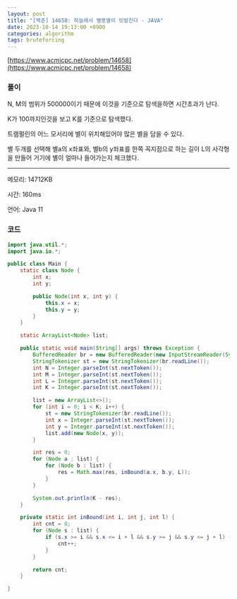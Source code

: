 ```yaml
---
layout: post
title: "[백준] 14658: 하늘에서 별똥별이 빗발친다 - JAVA"
date: 2023-10-14 19:13:00 +0900
categories: algorithm
tags: bruteforcing
---
```


[https://www.acmicpc.net/problem/14658](https://www.acmicpc.net/problem/14658)

### 풀이

N, M의 범위가 500000이기 때문에 이것을 기준으로 탐색을하면 시간초과가 난다.

K가 100까지인것을 보고 K를 기준으로 탐색했다.

트램펄린의 어느 모서리에 별이 위치해있어야 많은 별을 담을 수 있다.

별 두개를 선택해 별a의 x좌표와, 별b의 y좌표를 한쪽 꼭지점으로 하는 길이 L의 사각형을 만들어 거기에 별이 얼마나 들어가는지 체크했다.

---

메모리: 14712KB

시간: 160ms

언어: Java 11

### 코드

```java
import java.util.*;
import java.io.*;

public class Main {
    static class Node {
        int x;
        int y;

        public Node(int x, int y) {
            this.x = x;
            this.y = y;
        }
    }

    static ArrayList<Node> list;

    public static void main(String[] args) throws Exception {
        BufferedReader br = new BufferedReader(new InputStreamReader(System.in));
        StringTokenizer st = new StringTokenizer(br.readLine());
        int N = Integer.parseInt(st.nextToken());
        int M = Integer.parseInt(st.nextToken());
        int L = Integer.parseInt(st.nextToken());
        int K = Integer.parseInt(st.nextToken());

        list = new ArrayList<>();
        for (int i = 0; i < K; i++) {
            st = new StringTokenizer(br.readLine());
            int x = Integer.parseInt(st.nextToken());
            int y = Integer.parseInt(st.nextToken());
            list.add(new Node(x, y));
        }

        int res = 0;
        for (Node a : list) {
            for (Node b : list) {
                res = Math.max(res, inBound(a.x, b.y, L));
            }
        }

        System.out.println(K - res);
    }

    private static int inBound(int i, int j, int l) {
        int cnt = 0;
        for (Node s : list) {
            if (s.x >= i && s.x <= i + l && s.y >= j && s.y <= j + l) {
                cnt++;
            }
        }

        return cnt;
    }

}
```
